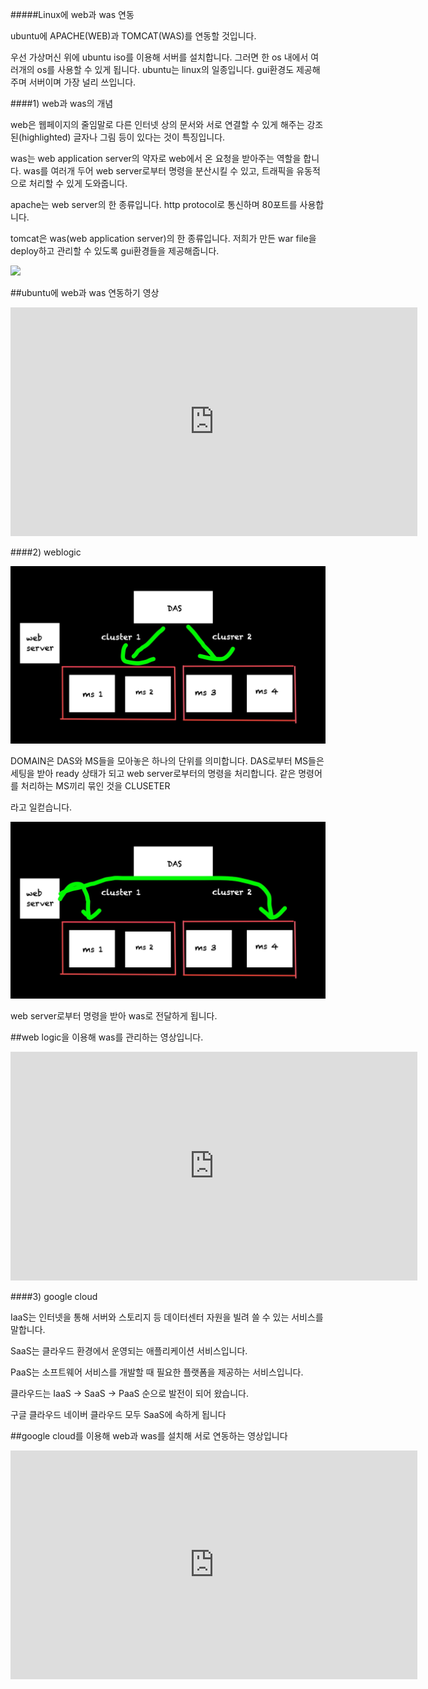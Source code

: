 #####Linux에 web과 was 연동 



ubuntu에 APACHE(WEB)과 TOMCAT(WAS)를 연동할 것입니다.<br>

우선 가상머신 위에 ubuntu iso를 이용해 서버를 설치합니다. 그러면 한 os 내에서 여러개의 os를 사용할 수 있게 됩니다. ubuntu는 linux의 일종입니다. gui환경도 제공해주며 서버이며 가장 널리 쓰입니다.<br>

####1) web과 was의 개념<br>

web은 웹페이지의 줄임말로 다른 인터넷 상의 문서와 서로 연결할 수 있게 해주는 강조된(highlighted) 글자나 그림 등이 있다는 것이 특징입니다.<br>

was는 web application server의 약자로 web에서 온 요청을 받아주는 역할을 합니다. was를 여러개 두어 web server로부터 명령을 분산시킬 수 있고, 트래픽을 유동적으로 처리할 수 있게 도와줍니다.<br> 

apache는 web server의 한 종류입니다. http protocol로 통신하며 80포트를 사용합니다.<br> 

tomcat은 was(web application server)의 한 종류입니다. 저희가 만든 war file을 deploy하고 관리할 수 있도록 gui환경들을 제공해줍니다.<br>

<img src="Screen Shot 2022-05-03 at 1.23.03 PM"/><br>
                                                     
                                                     
##ubuntu에 web과 was 연동하기 영상                                                   
                                                     

<iframe width="651" height="366" src="https://www.youtube.com/embed/VrJsIHXNq5o" title="YouTube video player" frameborder="0" allow="accelerometer; autoplay; clipboard-write; encrypted-media; gyroscope; picture-in-picture" allowfullscreen></iframe>


####2) weblogic 


<img src="weblogic.jpg"/><br>


DOMAIN은 DAS와 MS들을 모아놓은 하나의 단위를 의미합니다. DAS로부터 MS들은 세팅을 받아 ready 상태가 되고 web server로부터의 명령을 처리합니다. 같은 명령어를 처리하는 MS끼리 묶인 것을 CLUSETER

라고 일컫습니다.<br>

<img src="weblogic2.jpg"/><br>

web server로부터 명령을 받아 was로 전달하게 됩니다.<br>



##web logic을 이용해 was를 관리하는 영상입니다.

<iframe width="651" height="366" src="https://www.youtube.com/embed/URzTJj--QsM" title="YouTube video player" frameborder="0" allow="accelerometer; autoplay; clipboard-write; encrypted-media; gyroscope; picture-in-picture" allowfullscreen></iframe>




####3) google cloud 


IaaS는 인터넷을 통해 서버와 스토리지 등 데이터센터 자원을 빌려 쓸 수 있는 서비스를 말합니다. 

SaaS는 클라우드 환경에서 운영되는 애플리케이션 서비스입니다.

PaaS는 소프트웨어 서비스를 개발할 때 필요한 플랫폼을 제공하는 서비스입니다.

클라우드는 IaaS -> SaaS -> PaaS 순으로 발전이 되어 왔습니다.

구글 클라우드 네이버 클라우드 모두 SaaS에 속하게 됩니다 

##google cloud를 이용해 web과 was를 설치해 서로 연동하는 영상입니다 

<iframe width="651" height="366" src="https://www.youtube.com/embed/VMMAVo4nr30" title="YouTube video player" frameborder="0" allow="accelerometer; autoplay; clipboard-write; encrypted-media; gyroscope; picture-in-picture" allowfullscreen></iframe>

